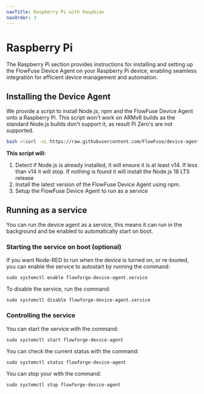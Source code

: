 ```yaml
---
navTitle: Raspberry Pi with Raspbian
navOrder: 3
---
```

# Raspberry Pi

The Raspberry Pi section provides instructions for installing and setting up the FlowFuse Device Agent on your Raspberry Pi device, enabling seamless integration for efficient device management and automation.
## Installing the Device Agent

We provide a script to install Node.js, npm and the FlowFuse Device Agent onto a Raspberry Pi. This script won't work on ARMv6 builds as the standard Node.js builds don't support it, as result Pi Zero's are not supported.


```sh
bash <(curl -sL https://raw.githubusercontent.com/FlowFuse/device-agent/main/service/raspbian-install-device-agent.sh)
```

**This script will:**

1. Detect if Node.js is already installed, it will ensure it is at least v14. If less than v14 it will stop. If nothing is found it will install the Node.js 18 LTS release 
2. Install the latest version of the FlowFuse Device Agent using npm.
3. Setup the FlowFuse Device Agent to run as a service

## Running as a service

You can run the device agent as a service, this means it can run in the background and be enabled to automatically start on boot.

### Starting the service on boot (optional)

If you want Node-RED to run when the device is turned on, or re-booted, you can enable the service to autostart by running the command:

```sudo systemctl enable flowforge-device-agent.service```

To disable the service, run the command:

```sudo systemctl disable flowforge-device-agent.service```

### Controlling the service

You can start the service with the command:

```sudo systemctl start flowforge-device-agent```

You can check the current status with the command:

```sudo systemctl status flowforge-device-agent```

You can stop your with the command:

```sudo systemctl stop flowforge-device-agent```